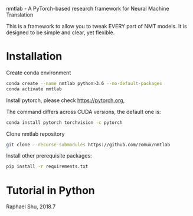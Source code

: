 nmtlab - A PyTorch-based research framework for Neural Machine Translation

This is a framework to allow you to tweak EVERY part of NMT models. It is designed to be simple and clear, yet flexible.

# Installation

Create conda environment

```bash
conda create --name nmtlab python>3.6 --no-default-packages
conda activate nmtlab
```

Install pytorch, please check https://pytorch.org,

The command differs across CUDA versions, the default one is:

```bash
conda install pytorch torchvision -c pytorch
```

Clone nmtlab repository
```bash
git clone --recurse-submodules https://github.com/zomux/nmtlab
```

Install other prerequisite packages:
```bash
pip install -r requirements.txt
```


# Tutorial in Python

Raphael Shu, 2018.7

